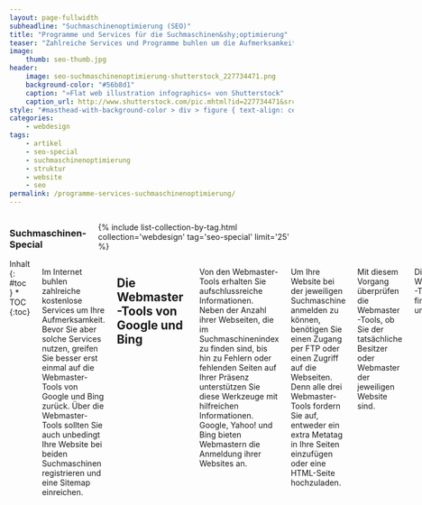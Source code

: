 ```yaml
---
layout: page-fullwidth
subheadline: "Suchmaschinenoptimierung (SEO)"
title: "Programme und Services für die Suchmaschinen&shy;optimierung"
teaser: "Zahlreiche Services und Programme buhlen um die Aufmerksamkeit der Suchmaschinenoptimierer im Netz. Es gibt sowohl Desktopprogramme als auch hilfreiche Onlineservices. Nicht alle sind kostenlos. Im Folgenden stelle ich Ihnen eine hilfreiche Auswahl kostenloser Programme und Services für die Suchmaschinenoptimierung vor."
image:
    thumb: seo-thumb.jpg
header:
    image: seo-suchmaschinenoptimierung-shutterstock_227734471.png
    background-color: "#56b8d1"
    caption: "»Flat web illustration infographics« von Shutterstock"
    caption_url: http://www.shutterstock.com/pic.mhtml?id=227734471&src=id
style: "#masthead-with-background-color > div > figure { text-align: center; }"
categories:
    - webdesign
tags:
    - artikel
    - seo-special
    - suchmaschinenoptimierung
    - struktur
    - website
    - seo
permalink: /programme-services-suchmaschinenoptimierung/
---
```

<div class="row">
<div class="medium-5 medium-push-7 columns" markdown="1">
<h3 class="m0">Suchmaschinen-Special</h3>

{% include list-collection-by-tag.html collection='webdesign' tag='seo-special' limit='25' %}

</div><!-- /.medium-5.columns -->
<div class="medium-7 medium-pull-5 columns" markdown="1">

<div class="panel radius" markdown="1">
Inhalt
{: #toc }
*  TOC
{:toc}
</div>

Im Internet buhlen zahlreiche kostenlose Services um Ihre Aufmerksamkeit. Bevor Sie aber solche Services nutzen, greifen Sie besser erst einmal auf die Webmaster-Tools von Google und Bing zurück. Über die Webmaster-Tools sollten Sie auch unbedingt Ihre Website bei beiden Suchmaschinen registrieren und eine Sitemap einreichen.



## Die Webmaster-Tools von Google und Bing

Von den Webmaster-Tools erhalten Sie aufschlussreiche Informationen. Neben der Anzahl ihrer Webseiten, die im Suchmaschinenindex zu finden sind, bis hin zu Fehlern oder fehlenden Seiten auf Ihrer Präsenz unterstützen Sie diese Werkzeuge mit hilfreichen Informationen. Google, Yahoo! und Bing bieten Webmastern die Anmeldung ihrer Websites an.

Um Ihre Website bei der jeweiligen Suchmaschine anmelden zu können, benötigen Sie einen Zugang per FTP oder einen Zugriff auf die Webseiten. Denn alle drei Webmaster-Tools fordern Sie auf, entweder ein extra Metatag in Ihre Seiten einzufügen oder eine HTML-Seite hochzuladen.

Mit diesem Vorgang überprüfen die Webmaster-Tools, ob Sie der
tatsächliche Besitzer oder Webmaster der jeweiligen Website sind.

Die Webmaster-Tools finden Sie unter:

* [www.google.com/webmasters/tools/](https://www.google.com/webmasters/tools/)
* [www.bing.com/toolbox/webmaster/](http://www.bing.com/toolbox/webmaster/)



## Website-Analyse und Online-Pagerank-Check

Sie brauchen nicht immer gleich eine Erweiterung oder ein externes Programm zu installieren, um ein paar wichtige Informationen über Ihre oder eine andere Website zu erhalten. Zahlreiche Services kümmern sich ums Datensammeln und nutzen fleißig die Schnittstellen von Suchmaschinen und verwandten Services. Im Weiteren finden Sie einige der wichtigsten Anlaufstellen:

Alexa.com – schnelle Informationsgewinnung: Die Website Alexa.com sammelt seit Jahren Informationen zum Surfverhalten. Zwar ist Alexa.com ein amerikanischer Service, doch auch deutsche Websites gewichtet er. Schnell vergleichen Sie mittels Alexa.com verwandte Websites, den umliegenden Webkosmos und erhalten ungefähre Daten zur  eliebtheit der jeweiligen Website. So analysieren Sie z.B. mit [www.alexa.com/siteinfo/www.spiegel.de](http://www.alexa.com/siteinfo/www.spiegel.de) Spiegel Online.

Aber Achtung: Sämtliche Daten von Alexa.com sind mit Vorsicht zu genießen und sollten nicht als absolute und 100% korrekte Daten betrachtet werden. Hauptsächlich sammelt Alexa.com seine Daten über eine Toolbar, wie man sie auch von Google, Yahoo! & Co. kennt. Außerdem gehört Amazon der Service, einem nicht wirklich »unabhängigen« Konzern.

Deutsche Webseiten mit Seitwert.de durchleuchten: Richtig Vergnügen bereitet der Service von [Seitwert.de][9]. Seitwert.de fragt zahlreiche verschiedene Fakten von Social Services ab. Unkompliziert und schnell checken Sie so eine Website auf »Credibility«.







 [1]: http://de.wikipedia.org/wiki/Braillezeile
 [2]: {{ site.url }}/recherche/
 [3]: https://adwords.google.de/KeywordPlanner
 [4]: https://www.google.de/adwords/
 [5]: https://metager.de/klassik/asso/
 [6]: https://moz.com/search-ranking-factors
 [7]: http://www.smashingmagazine.com/2009/11/08/getting-started-with-content-management-systems/
 [8]: https://validator.w3.org/
 [9]: http://www.seitwert.de
 [10]: #

</div><!-- /.medium-7.columns -->
</div><!-- /.row -->
